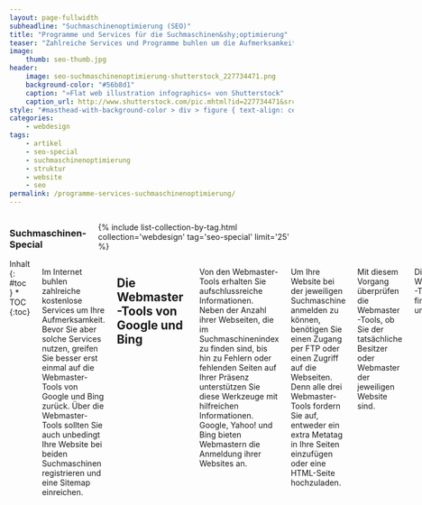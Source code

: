 ```yaml
---
layout: page-fullwidth
subheadline: "Suchmaschinenoptimierung (SEO)"
title: "Programme und Services für die Suchmaschinen&shy;optimierung"
teaser: "Zahlreiche Services und Programme buhlen um die Aufmerksamkeit der Suchmaschinenoptimierer im Netz. Es gibt sowohl Desktopprogramme als auch hilfreiche Onlineservices. Nicht alle sind kostenlos. Im Folgenden stelle ich Ihnen eine hilfreiche Auswahl kostenloser Programme und Services für die Suchmaschinenoptimierung vor."
image:
    thumb: seo-thumb.jpg
header:
    image: seo-suchmaschinenoptimierung-shutterstock_227734471.png
    background-color: "#56b8d1"
    caption: "»Flat web illustration infographics« von Shutterstock"
    caption_url: http://www.shutterstock.com/pic.mhtml?id=227734471&src=id
style: "#masthead-with-background-color > div > figure { text-align: center; }"
categories:
    - webdesign
tags:
    - artikel
    - seo-special
    - suchmaschinenoptimierung
    - struktur
    - website
    - seo
permalink: /programme-services-suchmaschinenoptimierung/
---
```

<div class="row">
<div class="medium-5 medium-push-7 columns" markdown="1">
<h3 class="m0">Suchmaschinen-Special</h3>

{% include list-collection-by-tag.html collection='webdesign' tag='seo-special' limit='25' %}

</div><!-- /.medium-5.columns -->
<div class="medium-7 medium-pull-5 columns" markdown="1">

<div class="panel radius" markdown="1">
Inhalt
{: #toc }
*  TOC
{:toc}
</div>

Im Internet buhlen zahlreiche kostenlose Services um Ihre Aufmerksamkeit. Bevor Sie aber solche Services nutzen, greifen Sie besser erst einmal auf die Webmaster-Tools von Google und Bing zurück. Über die Webmaster-Tools sollten Sie auch unbedingt Ihre Website bei beiden Suchmaschinen registrieren und eine Sitemap einreichen.



## Die Webmaster-Tools von Google und Bing

Von den Webmaster-Tools erhalten Sie aufschlussreiche Informationen. Neben der Anzahl ihrer Webseiten, die im Suchmaschinenindex zu finden sind, bis hin zu Fehlern oder fehlenden Seiten auf Ihrer Präsenz unterstützen Sie diese Werkzeuge mit hilfreichen Informationen. Google, Yahoo! und Bing bieten Webmastern die Anmeldung ihrer Websites an.

Um Ihre Website bei der jeweiligen Suchmaschine anmelden zu können, benötigen Sie einen Zugang per FTP oder einen Zugriff auf die Webseiten. Denn alle drei Webmaster-Tools fordern Sie auf, entweder ein extra Metatag in Ihre Seiten einzufügen oder eine HTML-Seite hochzuladen.

Mit diesem Vorgang überprüfen die Webmaster-Tools, ob Sie der
tatsächliche Besitzer oder Webmaster der jeweiligen Website sind.

Die Webmaster-Tools finden Sie unter:

* [www.google.com/webmasters/tools/](https://www.google.com/webmasters/tools/)
* [www.bing.com/toolbox/webmaster/](http://www.bing.com/toolbox/webmaster/)



## Website-Analyse und Online-Pagerank-Check

Sie brauchen nicht immer gleich eine Erweiterung oder ein externes Programm zu installieren, um ein paar wichtige Informationen über Ihre oder eine andere Website zu erhalten. Zahlreiche Services kümmern sich ums Datensammeln und nutzen fleißig die Schnittstellen von Suchmaschinen und verwandten Services. Im Weiteren finden Sie einige der wichtigsten Anlaufstellen:

Alexa.com – schnelle Informationsgewinnung: Die Website Alexa.com sammelt seit Jahren Informationen zum Surfverhalten. Zwar ist Alexa.com ein amerikanischer Service, doch auch deutsche Websites gewichtet er. Schnell vergleichen Sie mittels Alexa.com verwandte Websites, den umliegenden Webkosmos und erhalten ungefähre Daten zur  eliebtheit der jeweiligen Website. So analysieren Sie z.B. mit [www.alexa.com/siteinfo/www.spiegel.de](http://www.alexa.com/siteinfo/www.spiegel.de) Spiegel Online.

Aber Achtung: Sämtliche Daten von Alexa.com sind mit Vorsicht zu genießen und sollten nicht als absolute und 100% korrekte Daten betrachtet werden. Hauptsächlich sammelt Alexa.com seine Daten über eine Toolbar, wie man sie auch von Google, Yahoo! & Co. kennt. Außerdem gehört Amazon der Service, einem nicht wirklich »unabhängigen« Konzern.

Deutsche Webseiten mit Seitwert.de durchleuchten: Richtig Vergnügen bereitet der Service von [Seitwert.de][9]. Seitwert.de fragt zahlreiche verschiedene Fakten von Social Services ab. Unkompliziert und schnell checken Sie so eine Website auf »Credibility«.







 [1]: http://de.wikipedia.org/wiki/Braillezeile
 [2]: {{ site.url }}/recherche/
 [3]: https://adwords.google.de/KeywordPlanner
 [4]: https://www.google.de/adwords/
 [5]: https://metager.de/klassik/asso/
 [6]: https://moz.com/search-ranking-factors
 [7]: http://www.smashingmagazine.com/2009/11/08/getting-started-with-content-management-systems/
 [8]: https://validator.w3.org/
 [9]: http://www.seitwert.de
 [10]: #

</div><!-- /.medium-7.columns -->
</div><!-- /.row -->
